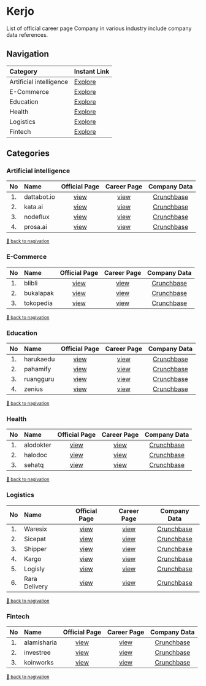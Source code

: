 # Kerjo
List of official career page Company in various industry include company data references.

## Navigation

|           Category      | Instant Link                                                             |
|:------------------------|--------------------------------------------------------------------------|
| Artificial intelligence | [Explore](https://github.com/ervinismu/kerjo#1-artificial-intelligence)  |
| E-Commerce              | [Explore](https://github.com/ervinismu/kerjo#2-e-commerce)               |
| Education               | [Explore](https://github.com/ervinismu/kerjo#3-education)                |
| Health                  | [Explore](https://github.com/ervinismu/kerjo#4-health)                   |
| Logistics               | [Explore](https://github.com/ervinismu/kerjo#5-logistics)                |
| Fintech                 | [Explore](https://github.com/ervinismu/kerjo#6-fintech)                  |

## Categories 

### Artificial intelligence

| No |     Name    |         Official Page          |                 Career Page                           |                      Company Data                               |
|:--:|:------------|:------------------------------:|:-----------------------------------------------------:|:---------------------------------------------------------------:|
| 1. | dattabot.io |[view](https://kata.ai/)        |[view](https://dattabot.io/life-at-dattabot/)          | [Crunchbase](https://www.crunchbase.com/organization/mediatrac) |
| 2. | kata.ai     |[view](https://kata.ai/)        |[view](https://kata.ai/career)                         | [Crunchbase](https://www.crunchbase.com/organization/kata)      |
| 3. | nodeflux    |[view](https://www.nodeflux.io/)|[view](https://www.linkedin.com/company/nodeflux/jobs/)| [Crunchbase](https://www.crunchbase.com/organization/nodeflux)  |
| 4. | prosa.ai    |[view](https://prosa.ai)        |[view](https://prosa.ai/career#positions)              | [Crunchbase](https://www.crunchbase.com/organization/prosa-ai)  |

<sub> [:arrow_up_small: back to nagivation](https://github.com/ervinismu/kerjo#navigation) </sub>

### E-Commerce

| No |    Name   |          Official Page          |           Career Page                    |                      Company Data                               |
|:--:|:----------|:-------------------------------:|:----------------------------------------:|:---------------------------------------------------------------:|
| 1. | blibli    |[view](https://www.blibli.com/)  |[view](https://careers.blibli.com/)       | [Crunchbase](https://www.crunchbase.com/organization/blibli)    |
| 2. | bukalapak |[view](https://www.bukalapak.com)|[view](https://careers.bukalapak.com/)    | [Crunchbase](https://www.crunchbase.com/organization/bukalapak) |
| 3. | tokopedia |[view](https://www.tokopedia.com)|[view](https://www.tokopedia.com/careers/)| [Crunchbase](https://www.crunchbase.com/organization/tokopedia) |

<sub> [:arrow_up_small: back to nagivation](https://github.com/ervinismu/kerjo#navigation) </sub>

### Education

| No |    Name   |        Official Page             |               Career Page                   |                      Company Data                                      |
|:--:|:----------|:--------------------------------:|:-------------------------------------------:|:----------------------------------------------------------------------:|
| 1. | harukaedu |[view](https://harukaedu.com/)    |[view](https://harukaedu.com/career/)        | [Crunchbase](https://www.crunchbase.com/organization/harukaedu)        |
| 2. | pahamify  |[view](https://pahamify.com/)     |[view](https://pahamify.com/career-list/)    | [Crunchbase](https://www.crunchbase.com/organization/pahamify)         |
| 3. | ruangguru |[view](https://www.ruangguru.com/)|[view](https://career.ruangguru.com/)        | [Crunchbase](https://www.crunchbase.com/organization/ruangguru)        |
| 4. | zenius    |[view](https://www.zenius.net/)   |[view](https://www.zenius.net/we-are-hiring/)| [Crunchbase](https://www.crunchbase.com/organization/zenius-education) |

<sub> [:arrow_up_small: back to nagivation](https://github.com/ervinismu/kerjo#navigation) </sub>

### Health

| No |   Name    |       Official Page              |                   Career Page                  |                      Company Data                               |
|:--:|:----------|:--------------------------------:|:----------------------------------------------:|:---------------------------------------------------------------:|
| 1. | alodokter |[view](https://www.alodokter.com/)|[view](https://www.kalibrr.com/c/alodokter/jobs)| [Crunchbase](https://www.crunchbase.com/organization/alodokter) |
| 2. | halodoc   |[view](https://www.halodoc.com/)  |[view](https://www.halodoc.com/career)          | [Crunchbase](https://www.crunchbase.com/organization/halodoc)   |
| 3. | sehatq    |[view](https://www.sehatq.com/)   |[view](https://www.sehatq.com/karir)            | [Crunchbase](https://www.crunchbase.com/organization/sehatq)    |

<sub> [:arrow_up_small: back to nagivation](https://github.com/ervinismu/kerjo#navigation) </sub>

### Logistics

|  No |    Name       |       Official Page                |         Career Page                         |                      Company Data                                        |
|:---:|:--------------|:----------------------------------:|:-------------------------------------------:|:------------------------------------------------------------------------:|
| 1.  | Waresix       |[view](https://www.waresix.com/)    |[view](https://careers.waresix.com/)         | [Crunchbase](https://www.crunchbase.com/organization/waresix)            |
| 2.  | Sicepat       |[view](https://www.sicepat.com/)    |[view](https://www.sicepat.com/career)       | [Crunchbase](https://www.crunchbase.com/organization/sicepat-express)    |
| 3.  | Shipper       |[view](https://shipper.id/)         |[view](https://shipper.id/career)            | [Crunchbase](https://www.crunchbase.com/organization/shipper-35b4)       |
| 4.  | Kargo         |[view](https://kargo.tech/en/about/)|[view](https://kargo-technologies.breezy.hr/)| [Crunchbase](https://www.crunchbase.com/organization/kargo-technologies) |
| 5.  | Logisly       |[view](https://logisly.com/)        |[view](https://logisly.com/careers)          | [Crunchbase](https://www.crunchbase.com/organization/logisly)            |
| 6.  | Rara Delivery |[view](https://www.rara.delivery/)  |[view](https://www.rara.delivery/careers/)   | [Crunchbase](https://www.crunchbase.com/organization/rara-delivery)      |

<sub> [:arrow_up_small: back to nagivation](https://github.com/ervinismu/kerjo#navigation) </sub>

### Fintech

| No |   Name    |       Official Page              |                   Career Page                  |                      Company Data                               |
|:--:|:----------|:--------------------------------:|:----------------------------------------------:|:---------------------------------------------------------------:|
| 1. | alamisharia |[view](https://alamisharia.co.id/id)|[view](https://id.linkedin.com/company/alamisharia/jobs)| [Crunchbase](https://www.crunchbase.com/organization/alami) |
| 2. | investree |[view](https://investree.id/en)|[view](https://career.investree.id/)| [Crunchbase](https://www.crunchbase.com/organization/investree) |
| 3. | koinworks |[view](https://koinworks.com/)|[view](https://koinworks.com/karir/)| [Crunchbase](https://www.crunchbase.com/organization/koinworks) |

<sub> [:arrow_up_small: back to nagivation](https://github.com/ervinismu/kerjo#navigation) </sub>
